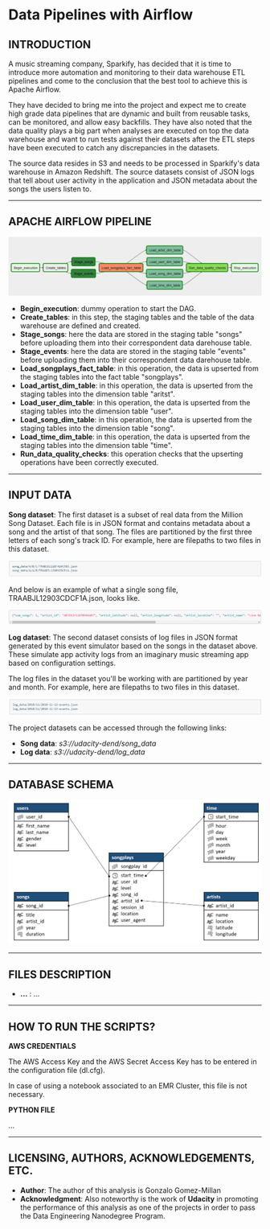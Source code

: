 # Data Pipelines with Airflow
 ## **INTRODUCTION**
A music streaming company, Sparkify, has decided that it is time to introduce more automation and monitoring to their data warehouse ETL pipelines and come to the conclusion that the best tool to achieve this is Apache Airflow.

They have decided to bring me into the project and expect me to create high grade data pipelines that are dynamic and built from reusable tasks, can be monitored, and allow easy backfills. They have also noted that the data quality plays a big part when analyses are executed on top the data warehouse and want to run tests against their datasets after the ETL steps have been executed to catch any discrepancies in the datasets.

The source data resides in S3 and needs to be processed in Sparkify's data warehouse in Amazon Redshift. The source datasets consist of JSON logs that tell about user activity in the application and JSON metadata about the songs the users listen to.

---

## **APACHE AIRFLOW PIPELINE**
![](DAG_schema.png)

- **Begin_execution**: dummy operation to start the DAG.
- **Create_tables**: in this step, the staging tables and the table of the data warehouse are defined and created.
- **Stage_songs**: here the data are stored in the staging table "songs" before uploading them into their correspondent data darehouse table.
- **Stage_events**: here the data are stored in the staging table "events" before uploading them into their correspondent data darehouse table.
- **Load_songplays_fact_table**: in this operation, the data is upserted from the staging tables into the fact table "songplays".
- **Load_artist_dim_table**: in this operation, the data is upserted from the staging tables into the dimension table "aritst".
- **Load_user_dim_table**: in this operation, the data is upserted from the staging tables into the dimension table "user".
- **Load_song_dim_table**: in this operation, the data is upserted from the staging tables into the dimension table "song".
- **Load_time_dim_table**: in this operation, the data is upserted from the staging tables into the dimension table "time".
- **Run_data_quality_checks**: this operation checks that the upserting operations have been correctly executed.
---

## **INPUT DATA**

**Song dataset**: The first dataset is a subset of real data from the Million Song Dataset. Each file is in JSON format and contains metadata about a song and the artist of that song. The files are partitioned by the first three letters of each song's track ID. For example, here are filepaths to two files in this dataset.

![](images/song_data_screenshot_1.png)

And below is an example of what a single song file, TRAABJL12903CDCF1A.json, looks like.

![](images/song_data_screenshot_2.png)


**Log dataset**: The second dataset consists of log files in JSON format generated by this event simulator based on the songs in the dataset above. These simulate app activity logs from an imaginary music streaming app based on configuration settings.

The log files in the dataset you'll be working with are partitioned by year and month. For example, here are filepaths to two files in this dataset.

![](images/log_data_screenshot_1.png)

The project datasets can be accessed through the following links:
- **Song data**: *s3://udacity-dend/song_data*
- **Log data**: *s3://udacity-dend/log_data*

---

## **DATABASE SCHEMA**
![](images/Nanodegree_DWH_Schema.png)

---

## **FILES DESCRIPTION**
- **...** : ...


---

## **HOW TO RUN THE SCRIPTS?**

**AWS CREDENTIALS**

The AWS Access Key and the AWS Secret Access Key has to be entered in the configuration file (dl.cfg).

In case of using a notebook associated to an EMR Cluster, this file is not necessary.

**PYTHON FILE**

...

---
## **LICENSING, AUTHORS, ACKNOWLEDGEMENTS, ETC.**
- **Author**: The author of this analysis is Gonzalo Gomez-Millan
- **Acknowledgment**: Also noteworthy is the work of **Udacity** in promoting the performance of this analysis as one of the projects in order to pass the Data Engineering Nanodegree Program.